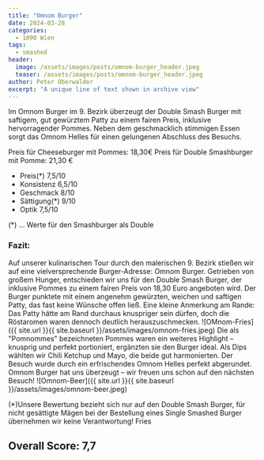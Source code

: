 ```yaml
---
title: "Omnom Burger"
date: 2024-03-28
categories:
  - 1090 Wien
tags:
  - smashed
header:
  image: /assets/images/posts/omnom-burger_header.jpeg
  teaser: /assets/images/posts/omnom-burger_header.jpeg
author: Peter Oberwalder
excerpt: "A unique line of text shown in archive view"
---
```


Im Omnom Burger im 9. Bezirk überzeugt der Double Smash Burger mit saftigem, gut gewürztem Patty zu einem fairen Preis, inklusive hervorragender Pommes. Neben dem geschmacklich stimmigen Essen sorgt das Omnom Helles für einen gelungenen Abschluss des Besuchs.

Preis für Cheeseburger mit Pommes: 18,30€
Preis für Double Smashburger mit Pomme: 21,30 €
- Preis(*) 7,5/10
- Konsistenz 6,5/10
- Geschmack 8/10
- Sättigung(*) 9/10
- Optik 7,5/10

(*) ... Werte für den Smashburger als Double

### Fazit:
Auf unserer kulinarischen Tour durch den malerischen 9. Bezirk stießen wir auf eine vielversprechende Burger-Adresse: Omnom Burger. Getrieben von großem Hunger, entschieden wir uns für den Double Smash Burger, der inklusive Pommes zu einem fairen Preis von 18,30 Euro angeboten wird. Der Burger punktete mit einem angenehm gewürzten, weichen und saftigen Patty, das fast keine Wünsche offen ließ. Eine kleine Anmerkung am Rande: Das Patty hätte am Rand durchaus knuspriger sein dürfen, doch die Röstaromen waren dennoch deutlich herauszuschmecken.
![OMnom-Fries]({{ site.url }}{{ site.baseurl }}/assets/images/omnom-fries.jpeg)
Die als "Pomnommes" bezeichneten Pommes waren ein weiteres Highlight – knusprig und perfekt portioniert, ergänzten sie den Burger ideal. Als Dips wählten wir Chili Ketchup und Mayo, die beide gut harmonierten. Der Besuch wurde durch ein erfrischendes Omnom Helles perfekt abgerundet. Omnom Burger hat uns überzeugt – wir freuen uns schon auf den nächsten Besuch!
![Omnom-Beer]({{ site.url }}{{ site.baseurl }}/assets/images/omnom-beer.jpeg)

(*)Unsere Bewertung bezieht sich nur auf den Double Smash Burger, für nicht gesättigte Mägen bei der Bestellung eines Single Smashed Burger übernehmen wir keine Verantwortung!
Fries

## Overall Score: 7,7
